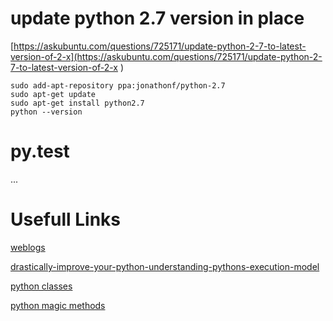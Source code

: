 
# update python 2.7 version in place

[https://askubuntu.com/questions/725171/update-python-2-7-to-latest-version-of-2-x](https://askubuntu.com/questions/725171/update-python-2-7-to-latest-version-of-2-x )   

```shell
sudo add-apt-repository ppa:jonathonf/python-2.7 
sudo apt-get update 
sudo apt-get install python2.7 
python --version  
```



# py.test
...

# Usefull Links  

[weblogs](https://www.artima.com/weblogs/viewpost.jsp?thread=240845) 
 
[drastically-improve-your-python-understanding-pythons-execution-model](http://www.jeffknupp.com/blog/2013/02/14/drastically-improve-your-python-understanding-pythons-execution-model/)   

[python classes](http://www.jeffknupp.com/blog/2014/06/18/improve-your-python-python-classes-and-object-oriented-programming/)   

[python magic methods](http://www.rafekettler.com/magicmethods.html#appendix1) 


